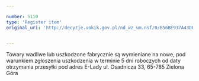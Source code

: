 ```yaml
---

number: 5110
type: 'Register item'
original_uri: 'http://decyzje.uokik.gov.pl/nd_wz_um.nsf/0/B56BE937A43DF8AFC1257BBB003EC9CC?OpenDocument'


---
```


Towary wadliwe lub uszkodzone fabrycznie są wymieniane na nowe, pod warunkiem zgłoszenia uszkodzenia w terminie 5 dni roboczych od daty otrzymania przesyłki pod adres E-Lady ul. Osadnicza 33, 65-785 Zielona Góra
